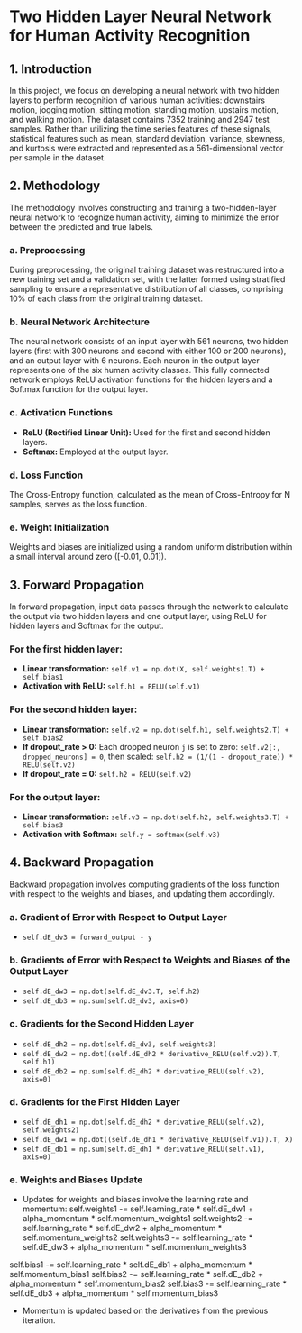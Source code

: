 # Two Hidden Layer Neural Network for Human Activity Recognition

## 1. Introduction
In this project, we focus on developing a neural network with two hidden layers to perform recognition of various human activities: downstairs motion, jogging motion, sitting motion, standing motion, upstairs motion, and walking motion. The dataset contains 7352 training and 2947 test samples. Rather than utilizing the time series features of these signals, statistical features such as mean, standard deviation, variance, skewness, and kurtosis were extracted and represented as a 561-dimensional vector per sample in the dataset.

## 2. Methodology
The methodology involves constructing and training a two-hidden-layer neural network to recognize human activity, aiming to minimize the error between the predicted and true labels.

### a. Preprocessing
During preprocessing, the original training dataset was restructured into a new training set and a validation set, with the latter formed using stratified sampling to ensure a representative distribution of all classes, comprising 10% of each class from the original training dataset.

### b. Neural Network Architecture
The neural network consists of an input layer with 561 neurons, two hidden layers (first with 300 neurons and second with either 100 or 200 neurons), and an output layer with 6 neurons. Each neuron in the output layer represents one of the six human activity classes. This fully connected network employs ReLU activation functions for the hidden layers and a Softmax function for the output layer.

### c. Activation Functions
- **ReLU (Rectified Linear Unit):** Used for the first and second hidden layers.
- **Softmax:** Employed at the output layer.

### d. Loss Function
The Cross-Entropy function, calculated as the mean of Cross-Entropy for N samples, serves as the loss function.

### e. Weight Initialization
Weights and biases are initialized using a random uniform distribution within a small interval around zero ([-0.01, 0.01]).

## 3. Forward Propagation
In forward propagation, input data passes through the network to calculate the output via two hidden layers and one output layer, using ReLU for hidden layers and Softmax for the output.

### For the first hidden layer:
- **Linear transformation:** `self.v1 = np.dot(X, self.weights1.T) + self.bias1`
- **Activation with ReLU:**  `self.h1 = RELU(self.v1)`

### For the second hidden layer:
- **Linear transformation:** `self.v2 = np.dot(self.h1, self.weights2.T) + self.bias2`
- **If dropout_rate > 0:** Each dropped neuron `j` is set to zero: `self.v2[:, dropped_neurons] = 0`, then scaled: `self.h2 = (1/(1 - dropout_rate)) * RELU(self.v2)`
- **If dropout_rate = 0:** `self.h2 = RELU(self.v2)`

### For the output layer:
- **Linear transformation:** `self.v3 = np.dot(self.h2, self.weights3.T) + self.bias3`
- **Activation with Softmax:** `self.y = softmax(self.v3)`

## 4. Backward Propagation
Backward propagation involves computing gradients of the loss function with respect to the weights and biases, and updating them accordingly.

### a. Gradient of Error with Respect to Output Layer
- `self.dE_dv3 = forward_output - y`
 
### b. Gradients of Error with Respect to Weights and Biases of the Output Layer
- `self.dE_dw3 = np.dot(self.dE_dv3.T, self.h2)`
- `self.dE_db3 = np.sum(self.dE_dv3, axis=0)`
 
### c. Gradients for the Second Hidden Layer
- `self.dE_dh2 = np.dot(self.dE_dv3, self.weights3)`
- `self.dE_dw2 = np.dot((self.dE_dh2 * derivative_RELU(self.v2)).T, self.h1)`
- `self.dE_db2 = np.sum(self.dE_dh2 * derivative_RELU(self.v2), axis=0)`
 
### d. Gradients for the First Hidden Layer
- `self.dE_dh1 = np.dot(self.dE_dh2 * derivative_RELU(self.v2), self.weights2)`
- `self.dE_dw1 = np.dot((self.dE_dh1 * derivative_RELU(self.v1)).T, X)`
- `self.dE_db1 = np.sum(self.dE_dh1 * derivative_RELU(self.v1), axis=0)`

### e. Weights and Biases Update
- Updates for weights and biases involve the learning rate and momentum:
self.weights1 -= self.learning_rate * self.dE_dw1 + alpha_momentum * self.momentum_weights1
self.weights2 -= self.learning_rate * self.dE_dw2 + alpha_momentum * self.momentum_weights2
self.weights3 -= self.learning_rate * self.dE_dw3 + alpha_momentum * self.momentum_weights3

self.bias1 -= self.learning_rate * self.dE_db1 + alpha_momentum * self.momentum_bias1
self.bias2 -= self.learning_rate * self.dE_db2 + alpha_momentum * self.momentum_bias2
self.bias3 -= self.learning_rate * self.dE_db3 + alpha_momentum * self.momentum_bias3

- Momentum is updated based on the derivatives from the previous iteration.
